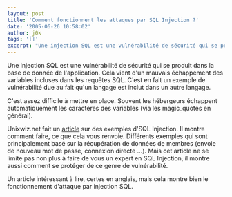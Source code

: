 ```yaml
---
layout: post
title: 'Comment fonctionnent les attaques par SQL Injection ?'
date: '2005-06-26 10:58:02'
author: j0k
tags: '[]'
excerpt: "Une injection SQL est une vulnérabilité de sécurité qui se produit dans la base de donnée de l'application. Cela vient d'un mauvais échappement des variables incluses dans les requêtes SQL. C'est en fait un exemple de vulnérabilité due au fait qu'un langage est inclut dans un autre langage.     \nC'est assez difficile à mettre en place. Souvent les hébergeurs      …"
---
```


Une injection SQL est une vulnérabilité de sécurité qui se produit dans la base de donnée de l'application. Cela vient d'un mauvais échappement des variables incluses dans les requêtes SQL. C'est en fait un exemple de vulnérabilité due au fait qu'un langage est inclut dans un autre langage.

C'est assez difficile à mettre en place. Souvent les hébergeurs échappent automatiquement les caractères des variables (via les magic_quotes en général).

Unixwiz.net fait un [article](http://www.unixwiz.net/techtips/sql-injection.html) sur des exemples d'SQL Injection. Il montre comment faire, ce que cela vous renvoie. Différents exemples qui sont principalement basé sur la récupération de données de membres (envoie de nouveau mot de passe, connexion directe ...). Mais cet article ne se limite pas non plus à faire de vous un expert en SQL Injection, il montre aussi comment se protéger de ce genre de vulnérabilité.

Un article intéressant à lire, certes en anglais, mais cela montre bien le fonctionnement d'attaque par injection SQL.
